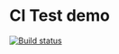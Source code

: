 # CI Test demo

[![Build status](https://ci.appveyor.com/api/projects/status/uio1sshghht90qxp?svg=true)](https://ci.appveyor.com/project/VetrovTimur/unit-test)